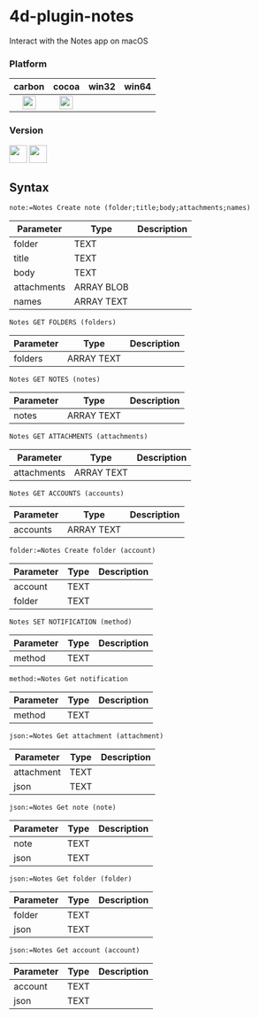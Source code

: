 # 4d-plugin-notes

Interact with the Notes app on macOS

### Platform

| carbon | cocoa | win32 | win64 |
|:------:|:-----:|:---------:|:---------:|
|<img src="https://cloud.githubusercontent.com/assets/1725068/22371562/1b091f0a-e4db-11e6-8458-8653954a7cce.png" width="24" height="24" />|<img src="https://cloud.githubusercontent.com/assets/1725068/22371562/1b091f0a-e4db-11e6-8458-8653954a7cce.png" width="24" height="24" />|||

### Version

<img src="https://cloud.githubusercontent.com/assets/1725068/18940649/21945000-8645-11e6-86ed-4a0f800e5a73.png" width="32" height="32" /> <img src="https://cloud.githubusercontent.com/assets/1725068/18940648/2192ddba-8645-11e6-864d-6d5692d55717.png" width="32" height="32" />

## Syntax

```
note:=Notes Create note (folder;title;body;attachments;names)
```

Parameter|Type|Description
------------|------------|----
folder|TEXT|
title|TEXT|
body|TEXT|
attachments|ARRAY BLOB|
names|ARRAY TEXT|

```
Notes GET FOLDERS (folders)
```

Parameter|Type|Description
------------|------------|----
folders|ARRAY TEXT|

```
Notes GET NOTES (notes)
```

Parameter|Type|Description
------------|------------|----
notes|ARRAY TEXT|

```
Notes GET ATTACHMENTS (attachments)
```

Parameter|Type|Description
------------|------------|----
attachments|ARRAY TEXT|

```
Notes GET ACCOUNTS (accounts)
```

Parameter|Type|Description
------------|------------|----
accounts|ARRAY TEXT|

```
folder:=Notes Create folder (account)
```

Parameter|Type|Description
------------|------------|----
account|TEXT|
folder|TEXT|

```
Notes SET NOTIFICATION (method)
```

Parameter|Type|Description
------------|------------|----
method|TEXT|

```
method:=Notes Get notification
```

Parameter|Type|Description
------------|------------|----
method|TEXT|

```
json:=Notes Get attachment (attachment)
```

Parameter|Type|Description
------------|------------|----
attachment|TEXT|
json|TEXT|

```
json:=Notes Get note (note)
```

Parameter|Type|Description
------------|------------|----
note|TEXT|
json|TEXT|

```
json:=Notes Get folder (folder)
```

Parameter|Type|Description
------------|------------|----
folder|TEXT|
json|TEXT|

```
json:=Notes Get account (account)
```

Parameter|Type|Description
------------|------------|----
account|TEXT|
json|TEXT|

